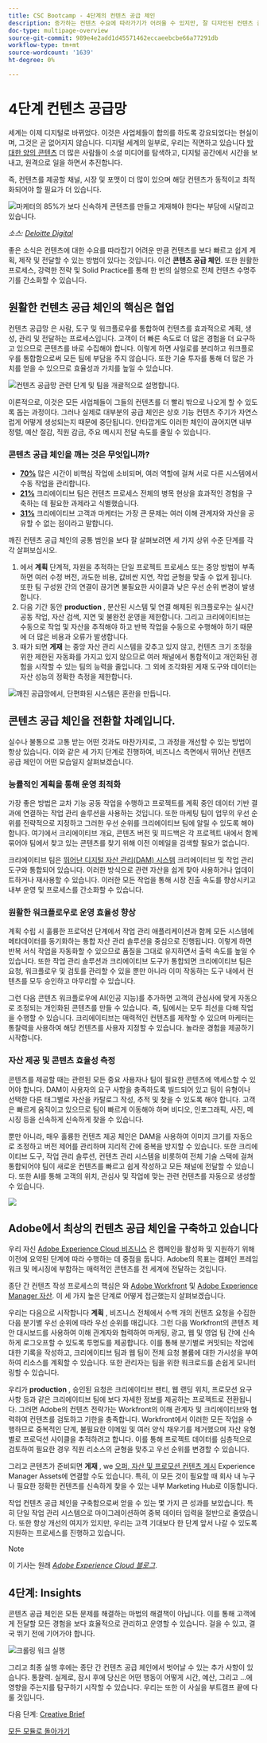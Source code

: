 ```yaml
---
title: CSC Bootcamp - 4단계의 컨텐츠 공급 체인
description: 증가하는 컨텐츠 수요에 따라가기가 어려울 수 있지만, 잘 디자인된 컨텐츠 공급망을 사용하여 컨텐츠를 빠르고 쉽게 계획, 제작 및 전달할 수 있습니다.
doc-type: multipage-overview
source-git-commit: 989e4e2add1d45571462eccaeebcbe66a77291db
workflow-type: tm+mt
source-wordcount: '1639'
ht-degree: 0%

---
```


# 4단계 컨텐츠 공급망

세계는 이제 디지털로 바뀌었다. 이것은 사업체들이 합의를 하도록 강요되었다는 현실이며, 그것은 곧 없어지지 않습니다. 디지털 세계의 일부로, 우리는 직면하고 있습니다 [방대한 양의 콘텐츠](https://www.prnewswire.com/news-releases/content-marketing-market-size-to-grow-by-usd-487-24-billion--by-objective-platform-end-user-and-geography---forecast-and-analysis-2022-2026--301562808.html) 더 많은 사람들이 소셜 미디어를 탐색하고, 디지털 공간에서 시간을 보내고, 원격으로 일을 하면서 추진합니다.

즉, 컨텐츠를 제공할 채널, 시장 및 포맷이 더 많이 있으며 해당 컨텐츠가 동적이고 최적화되어야 할 필요가 더 있습니다.

![마케터의 85%가 보다 신속하게 콘텐츠를 만들고 게재해야 한다는 부담에 시달리고 있습니다.](./images/pressure-to-create-content.png)

_소스:_ [_Deloitte Digital_](https://www2.deloitte.com/content/dam/Deloitte/uk/Documents/consultancy/deloitte-uk-future-of-experience-time-to-market.pdf)

좋은 소식은 컨텐츠에 대한 수요를 따라잡기 어려운 만큼 컨텐츠를 보다 빠르고 쉽게 계획, 제작 및 전달할 수 있는 방법이 있다는 것입니다. 이건  **콘텐츠 공급 체인**. 또한 원활한 프로세스, 강력한 전략 및 Solid Practice를 통해 한 번의 실행으로 전체 컨텐츠 수명주기를 간소화할 수 있습니다.

## 원활한 컨텐츠 공급 체인의 핵심은 협업

컨텐츠 공급망 은 사람, 도구 및 워크플로우를 통합하여 컨텐츠를 효과적으로 계획, 생성, 관리 및 전달하는 프로세스입니다. 고객이 더 빠른 속도로 더 많은 경험을 더 요구하고 있으므로 콘텐츠를 바로 수집해야 합니다. 이렇게 하면 사일로를 분리하고 워크플로우를 통합함으로써 모든 팀에 부담을 주지 않습니다. 또한 기술 투자를 통해 더 많은 가치를 얻을 수 있으므로 효율성과 가치를 높일 수 있습니다.

![컨텐츠 공급망 관련 단계 및 팀을 개괄적으로 설명합니다.](./images/csc-overview.png)

이론적으로, 이것은 모든 사업체들이 그들의 컨텐츠를 더 빨리 밖으로 나오게 할 수 있도록 돕는 과정이다. 그러나 실제로 대부분의 공급 체인은 상호 기능 컨텐츠 주기가 자연스럽게 어떻게 생성되는지 때문에 중단됩니다. 안타깝게도 이러한 체인이 끊어지면 내부 정렬, 예산 절감, 직원 감금, 주요 메시지 전달 속도를 줄일 수 있습니다.

### 콘텐츠 공급 체인을 깨는 것은 무엇입니까?

- [**70%**](https://business.adobe.com/resources/reports/future-creative-experiences.html) 많은 시간이 비핵심 작업에 소비되며, 여러 역할에 걸쳐 서로 다른 시스템에서 수동 작업을 관리합니다.
- [**21%**](https://business.adobe.com/resources/reports/future-creative-experiences.html) 크리에이티브 팀은 컨텐츠 프로세스 전체의 병목 현상을 효과적인 경험을 구축하는 데 필요한 과제라고 식별했습니다.
- [**31%**](https://www.fotoware.com/blog/dam-industry-trends-by-fotoware) 크리에이티브 고객과 마케터는 가장 큰 문제는 여러 이해 관계자와 자산을 공유할 수 없는 점이라고 말합니다.

깨진 컨텐츠 공급 체인의 공통 범인을 보다 잘 살펴보려면 세 가지 상위 수준 단계를 각각 살펴보십시오.

1. 에서  **계획**  단계적, 자원을 추적하는 단일 프로젝트 프로세스 또는 중앙 방법이 부족하면 여러 수정 버전, 과도한 비용, 값비싼 지연, 작업 균형을 맞출 수 없게 됩니다. 또한 팀 구성원 간의 연결이 끊기면 불필요한 사이클과 낮은 우선 순위 변경이 발생합니다.
2. 다음 기간 동안  **production** , 분산된 시스템 및 연결 해제된 워크플로우는 실시간 공동 작업, 자산 검색, 지연 및 불완전 운영을 제한합니다. 그리고 크리에이티브는 수동으로 작업 및 자산을 추적해야 하고 반복 작업을 수동으로 수행해야 하기 때문에 더 많은 비용과 오류가 발생합니다.
3. 때가 되면  **게재** 는 중앙 자산 관리 시스템을 갖추고 있지 않고, 컨텐츠 크기 조정을 위한 제한된 자동화를 가지고 있지 않으므로 여러 채널에서 통합적이고 개인화된 경험을 시작할 수 있는 팀의 능력을 줄입니다. 그 외에 조각화된 게재 도구와 데이터는 자산 성능의 정확한 측정을 제한합니다.

![깨진 공급망에서, 단편화된 시스템은 혼란을 만듭니다.](./images/fragmented-supply-chain.png)

## 콘텐츠 공급 체인을 전환할 차례입니다.

실수나 불통으로 고통 받는 어떤 것과도 마찬가지로, 그 과정을 개선할 수 있는 방법이 항상 있습니다. 이와 같은 세 가지 단계로 진행하여, 비즈니스 측면에서 뛰어난 컨텐츠 공급 체인이 어떤 모습일지 살펴보겠습니다.

### 능률적인 계획을 통해 운영 최적화

가장 좋은 방법은 교차 기능 공동 작업을 수행하고 프로젝트를 계획 중인 데이터 기반 결과에 연결하는 작업 관리 솔루션을 사용하는 것입니다. 또한 마케팅 팀이 업무의 우선 순위를 전략적으로 지정하고 그러한 우선 순위를 크리에이티브 팀에 알릴 수 있도록 해야 합니다. 여기에서 크리에이티브 개요, 콘텐츠 버전 및 피드백은 각 프로젝트 내에서 함께 묶어야 팀에서 찾고 있는 콘텐츠를 찾기 위해 이전 이메일을 검색할 필요가 없습니다.

크리에이티브 팀은 [뛰어난 디지털 자산 관리](https://business.adobe.com/products/experience-manager/assets/digital-asset-management.html)[(DAM)](https://business.adobe.com/products/experience-manager/assets/digital-asset-management.html)[ 시스템](https://business.adobe.com/products/experience-manager/assets/digital-asset-management.html) 크리에이티브 및 작업 관리 도구와 통합되어 있습니다. 이러한 방식으로 관련 자산을 쉽게 찾아 사용하거나 업데이트하거나 재사용할 수 있습니다. 이러한 모든 작업을 통해 시장 진출 속도를 향상시키고 내부 운영 및 프로세스를 간소화할 수 있습니다.

### 원활한 워크플로우로 운영 효율성 향상

계획 수립 시 훌륭한 프로덕션 단계에서 작업 관리 애플리케이션과 함께 모든 시스템에 메타데이터를 동기화하는 통합 자산 관리 솔루션을 중심으로 진행됩니다. 이렇게 하면 반복 서식 작업을 자동화할 수 있으므로 품질을 그대로 유지하면서 출력 속도를 높일 수 있습니다. 또한 작업 관리 솔루션과 크리에이티브 도구가 통합되면 크리에이티브 팀은 요청, 워크플로우 및 검토를 관리할 수 있을 뿐만 아니라 이미 작동하는 도구 내에서 컨텐츠를 모두 승인하고 마무리할 수 있습니다.

그런 다음 콘텐츠 워크플로우에 AI(인공 지능)를 추가하면 고객의 관심사에 맞게 자동으로 조정되는 개인화된 콘텐츠를 만들 수 있습니다. 즉, 팀에서는 모두 최선을 다해 작업을 수행할 수 있습니다. 크리에이티브는 매력적인 컨텐츠를 제작할 수 있으며 마케터는 통찰력을 사용하여 해당 컨텐츠를 사용자 지정할 수 있습니다. 놀라운 경험을 제공하기 시작합니다.

### 자산 제공 및 콘텐츠 효율성 측정

콘텐츠를 제공할 때는 관련된 모든 중요 사용자나 팀이 필요한 콘텐츠에 액세스할 수 있어야 합니다. DAM이 사용자의 요구 사항을 충족하도록 빌드되어 있고 팀이 유형이나 선택한 다른 태그별로 자산을 카탈로그 작성, 추적 및 찾을 수 있도록 해야 합니다. 고객은 빠르게 움직이고 있으므로 팀이 빠르게 이동해야 하며 비디오, 인포그래픽, 사진, 메시징 등을 신속하게 신속하게 찾을 수 있습니다.

뿐만 아니라, 매우 훌륭한 컨텐츠 제공 체인은 DAM을 사용하여 이미지 크기를 자동으로 조정하고 버전 제어를 관리하며 지리적 간에 중복을 방지할 수 있습니다. 또한 크리에이티브 도구, 작업 관리 솔루션, 컨텐츠 관리 시스템을 비롯하여 전체 기술 스택에 걸쳐 통합되어야 팀이 새로운 컨텐츠를 빠르고 쉽게 작성하고 모든 채널에 전달할 수 있습니다. 또한 AI를 통해 고객의 위치, 관심사 및 작업에 맞는 관련 컨텐츠를 자동으로 생성할 수 있습니다.

![](./images/csc-in-action.png)

## Adobe에서 최상의 컨텐츠 공급 체인을 구축하고 있습니다

우리 자신 [Adobe Experience Cloud 비즈니스](https://business.adobe.com/) 은 캠페인을 활성화 및 지원하기 위해 이전에 요약된 단계에 따라 수행하는 데 중점을 둡니다. Adobe의 목표는 캠페인 프레임워크 및 메시징에 부합하는 매력적인 콘텐츠를 전 세계에 전달하는 것입니다.

종단 간 컨텐츠 작성 프로세스의 핵심은 와 [Adobe Workfront](https://business.adobe.com/products/workfront/main.html/) 및 [Adobe Experience Manager 자산](https://business.adobe.com/products/experience-manager/assets/aem-assets.html). 이 세 가지 높은 단계로 어떻게 접근했는지 살펴보겠습니다.

우리는 다음으로 시작합니다  **계획** , 비즈니스 전체에서 수백 개의 컨텐츠 요청을 수집한 다음 분기별 우선 순위에 따라 우선 순위를 매깁니다. 그런 다음 Workfront의 콘텐츠 제안 대시보드를 사용하여 이해 관계자와 협력하여 마케팅, 광고, 웹 및 영업 팀 간에 신속하게 로그오프할 수 있도록 투명도를 제공합니다. 이를 통해 분기별로 커밋되는 작업에 대한 기록을 작성하고, 크리에이티브 팀과 웹 팀이 전체 요청 볼륨에 대한 가시성을 부여하여 리소스를 계획할 수 있습니다. 또한 관리자는 팀을 위한 워크로드를 손쉽게 모니터링할 수 있습니다.

우리가  **production** , 승인된 요청은 크리에이티브 팬티, 웹 랜딩 위치, 프로모션 요구 사항 등과 같은 크리에이티브 팀에 보다 자세한 정보를 제공하는 프로젝트로 전환됩니다. 그러면 Adobe의 컨텐츠 전략가는 Workfront의 이해 관계자 및 크리에이티브와 협력하여 컨텐츠를 검토하고 기한을 충족합니다. Workfront에서 이러한 모든 작업을 수행하므로 중복적인 단계, 불필요한 이메일 및 여러 양식 채우기를 제거했으며 자산 유형별로 프로덕션 사이클을 추적하려고 합니다. 이를 통해 프로젝트 데이터를 심층적으로 검토하여 필요한 경우 직원 리소스의 균형을 맞추고 우선 순위를 변경할 수 있습니다.

그리고 콘텐츠가 준비되면  **게재** , we [오퍼, 자산 및 프로모션 컨텐츠 게시](https://business.adobe.com/customer-success-stories/adobe-content-hub-case-study.html) Experience Manager Assets에 연결할 수도 있습니다. 특히, 이 모든 것이 필요할 때 회사 내 누구나 필요한 정확한 컨텐츠를 신속하게 찾을 수 있는 내부 Marketing Hub로 이동합니다.

작업 컨텐츠 공급 체인을 구축함으로써 얻을 수 있는 몇 가지 큰 성과를 보았습니다. 특히 단일 작업 관리 시스템으로 마이그레이션하여 중복 데이터 입력을 절반으로 줄였습니다. 또한 항상 개선의 여지가 있지만, 우리는 고객 기대보다 한 단계 앞서 나갈 수 있도록 지원하는 프로세스를 진행하고 있습니다.

>[!NOTE]
>
> 이 기사는 원래 [_Adobe Experience Cloud 블로그_](https://business.adobe.com/blog/how-to/create-a-content-supply-chain-that-will-stand-the-test-of-time).

## 4단계: Insights

콘텐츠 공급 체인은 모든 문제를 해결하는 마법의 해결책이 아닙니다. 이를 통해 고객에게 전달할 모든 경험을 보다 효율적으로 관리하고 운영할 수 있습니다. 걸을 수 있고, 결국 뛰기 전에 기어가야 합니다.

![크롤링 워크 실행](./images/crawl-walk-run.png)

그리고 최종 실행 후에는 종단 간 컨텐츠 공급 체인에서 벗어날 수 있는 추가 사항이 있습니다. 통찰력. 실제로, 잠시 후에 당신은 어떤 행동이 어떻게 시간, 예산, 그리고 ...에 영향을 주는지를 탐구하기 시작할 수 있습니다. 우리는 또한 이 사실을 부트캠프 끝에 다룰 것입니다.

다음 단계: [Creative Brief](./creative-brief.md)

[모든 모듈로 돌아가기](./overview.md)
